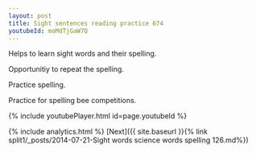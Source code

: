 ```yaml
---
layout: post
title: Sight sentences reading practice 674
youtubeId: moMdTjGaW7Q
---
```

 
 
Helps to learn sight words and their spelling.

Opportunitiy to repeat the spelling. 

Practice spelling. 
 
Practice for spelling bee competitions. 
 
{% include youtubePlayer.html id=page.youtubeId %}
 
 
{% include analytics.html %} 
[Next]({{ site.baseurl }}{% link  split1/_posts/2014-07-21-Sight words science words spelling 126.md%})
 
